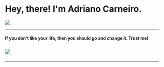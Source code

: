 # Hey, there! I'm Adriano Carneiro. <a href="https://www.linkedin.com/in/csadriano/"><img width="15" height="15" src="https://img-premium.flaticon.com/png/512/174/174857.png?token=exp=1622850123~hmac=69de152dcc3adaeb03cf92ac567a4d09"></a>
<img src="https://github-readme-stats.vercel.app/api?username=adrianolcarneiro&show_icons=true&title_color=4682B4&icon_color=DC143C&text_color=4682B4&bg_color=000000">

<hr>
<h4> If you don't like your life, then you should go and change it. Trust me!</h4>
<img height="10" width="963" src="https://img.ibxk.com.br/2011/11/gifs/tumblr_lfiabnq4ec1qzt4vjo1_r1_500.gif">
<a href="https://github.com/adrianolcarneiro"><img src="https://coverfiles.alphacoders.com/172/thumb-1920-172880.jpg"></a>
<img height="10" width="963" src="https://img.ibxk.com.br/2011/11/gifs/tumblr_lfiabnq4ec1qzt4vjo1_r1_500.gif">
<hr>










  
